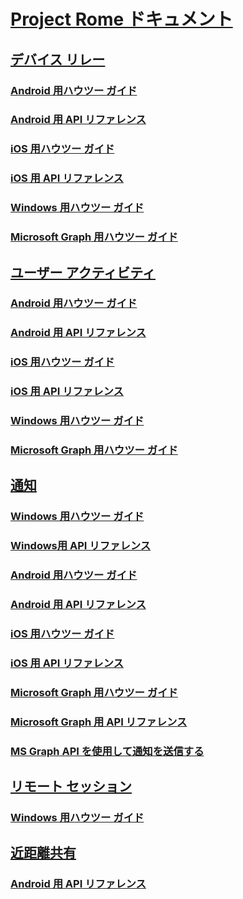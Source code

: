 # [Project Rome ドキュメント](index.md)

## [デバイス リレー](devicerelay/index.md)
### [Android 用ハウツー ガイド](devicerelay/how-to-guide-for-android.md)
### [Android 用 API リファレンス](devicerelay/api-reference-for-android.md)
### [iOS 用ハウツー ガイド](devicerelay/how-to-guide-for-ios.md)
### [iOS 用 API リファレンス](devicerelay/api-reference-for-ios.md)
### [Windows 用ハウツー ガイド](devicerelay/how-to-guide-for-windows.md)
### [Microsoft Graph 用ハウツー ガイド](devicerelay/how-to-guide-for-microsoft-graph.md)

## [ユーザー アクティビティ](user-activities/index.md)
### [Android 用ハウツー ガイド](user-activities/how-to-guide-for-android.md)
### [Android 用 API リファレンス](user-activities/api-reference-for-android.md)
### [iOS 用ハウツー ガイド](user-activities/how-to-guide-for-ios.md)
### [iOS 用 API リファレンス](user-activities/api-reference-for-ios.md)
### [Windows 用ハウツー ガイド](user-activities/how-to-guide-for-windows.md)
### [Microsoft Graph 用ハウツー ガイド](user-activities/how-to-guide-for-microsoft-graph.md)

## [通知](notifications/index.md)
### [Windows 用ハウツー ガイド](notifications/how-to-guide-for-windows.md)
### [Windows用 API リファレンス](notifications//api-reference-for-windows/index.md)
### [Android 用ハウツー ガイド](notifications/how-to-guide-for-android.md)
### [Android 用 API リファレンス](notifications/api-reference-for-android.md)
### [iOS 用ハウツー ガイド](notifications/how-to-guide-for-ios.md)
### [iOS 用 API リファレンス](notifications/api-reference-for-ios/index.md)
### [Microsoft Graph 用ハウツー ガイド](notifications/sending-notifications.md)
### [Microsoft Graph 用 API リファレンス](notifications/api-reference-for-windows/usernotifications/index.md)
### [MS Graph API を使用して通知を送信する](notifications/sending-notifications.md)

## [リモート セッション](remote-sessions/index.md)
### [Windows 用ハウツー ガイド](remote-sessions/how-to-guide-for-windows.md)

## [近距離共有](nearby-sharing/index.md)
### [Android 用 API リファレンス](nearby-sharing/api-reference-for-android.md)